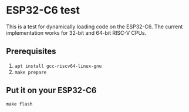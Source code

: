 # ESP32-C6 test

This is a test for dynamically loading code on the ESP32-C6.
The current implementation works for 32-bit and 64-bit RISC-V CPUs.

## Prerequisites

1. `apt install gcc-riscv64-linux-gnu`
2. `make prepare`

## Put it on your ESP32-C6

`make flash`
